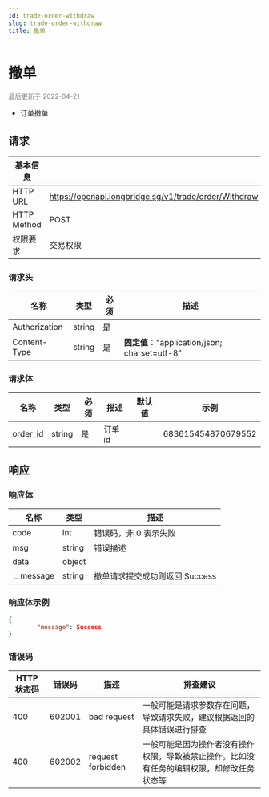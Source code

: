 ```yaml
---
id: trade-order-withdraw
slug: trade-order-withdraw
title: 撤单
---
```


#  撤单

<font color='gray' size='2'>最后更新于 2022-04-21</font>

 - 订单撤单

## 请求

| 基本信息    |                                                       |
| ----------- | ----------------------------------------------------- |
| HTTP URL    | https://openapi.longbridge.sg/v1/trade/order/Withdraw |
| HTTP Method | POST                                                  |
| 权限要求    | 交易权限                                              |

### 请求头

| 名称          | 类型   | 必须 | 描述                                          |
| ------------- | ------ | ---- | --------------------------------------------- |
| Authorization | string | 是   |                                               |
| Content-Type  | string | 是   | **固定值**："application/json; charset=utf-8" |

### 请求体

| 名称     | 类型   | 必须 | 描述    | 默认值 | 示例               |
| -------- | ------ | ---- | ------- | ------ | ------------------ |
| order_id | string | 是   | 订单 id |        | 683615454870679552 |


## 响应

### 响应体

| 名称                               | 类型   | 描述                           |
| ---------------------------------- | ------ | ------------------------------ |
| code                               | int    | 错误码，非 0 表示失败          |
| msg                                | string | 错误描述                       |
| data                               | object |                                |
| <font color="grey">∟</font>message | string | 撤单请求提交成功则返回 Success |




### 响应体示例

```json
{
        "message": Success
}
```

### 错误码

| HTTP 状态码 | 错误码 | 描述              | 排查建议                                                     |
| ----------- | ------ | ----------------- | ------------------------------------------------------------ |
| 400         | 602001 | bad request       | 一般可能是请求参数存在问题，导致请求失败，建议根据返回的具体错误进行排查 |
| 400         | 602002 | request forbidden | 一般可能是因为操作者没有操作权限，导致被禁止操作。比如没有任务的编辑权限，却修改任务状态等 |
